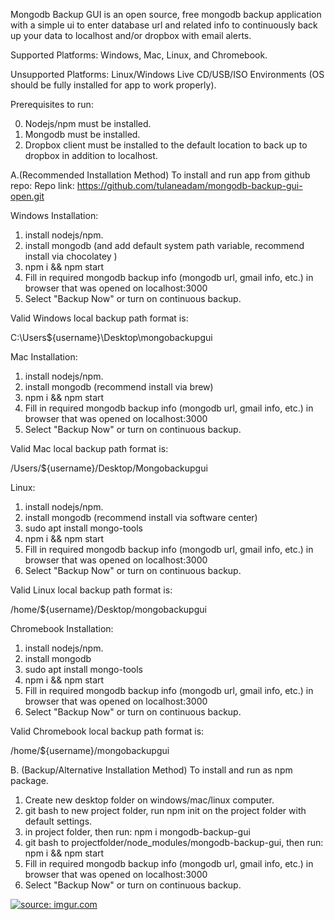 Mongodb Backup GUI is an open source, free mongodb backup application with a simple ui to enter database url and related info to continuously back up your data to localhost and/or dropbox with email alerts.

Supported Platforms: Windows, Mac, Linux, and Chromebook.

Unsupported Platforms: Linux/Windows Live CD/USB/ISO Environments (OS should be fully installed for app to work properly).

Prerequisites to run:

0. Nodejs/npm must be installed.
1. Mongodb must be installed.
2. Dropbox client must be installed to the default location to back up to dropbox in addition to localhost.

A.(Recommended Installation Method) To install and run app from github repo:
Repo link:
https://github.com/tulaneadam/mongodb-backup-gui-open.git

Windows Installation:

1. install nodejs/npm.
2. install mongodb (and add default system path variable, recommend install via chocolatey )
3. npm i && npm start
4. Fill in required mongodb backup info (mongodb url, gmail info, etc.) in browser that was opened on localhost:3000
5. Select "Backup Now" or turn on continuous backup.

Valid Windows local backup path format is:

C:\Users\${username}\Desktop\mongobackupgui

Mac Installation:

1. install nodejs/npm.
2. install mongodb (recommend install via brew)
3. npm i && npm start
4. Fill in required mongodb backup info (mongodb url, gmail info, etc.) in browser that was opened on localhost:3000
5. Select "Backup Now" or turn on continuous backup.

Valid Mac local backup path format is:

/Users/${username}/Desktop/Mongobackupgui

Linux:

1. install nodejs/npm.
2. install mongodb (recommend install via software center)
1. sudo apt install mongo-tools
2. npm i && npm start
3. Fill in required mongodb backup info (mongodb url, gmail info, etc.) in browser that was opened on localhost:3000
4. Select "Backup Now" or turn on continuous backup.

Valid Linux local backup path format is:

/home/${username}/Desktop/mongobackupgui

Chromebook Installation:

1. install nodejs/npm.
2. install mongodb 
3. sudo apt install mongo-tools
4. npm i && npm start
5. Fill in required mongodb backup info (mongodb url, gmail info, etc.) in browser that was opened on localhost:3000
6. Select "Backup Now" or turn on continuous backup.

Valid Chromebook local backup path format is:

/home/${username}/mongobackupgui

B. (Backup/Alternative Installation Method)  To install and run as npm package.

1.  Create new desktop folder on windows/mac/linux computer.
2.  git bash to new project folder, run npm init on the project folder with default settings.
3.  in project folder, then run:
npm i mongodb-backup-gui
4.  git bash to projectfolder/node_modules/mongodb-backup-gui, then run:
npm i && npm start
5.  Fill in required mongodb backup info (mongodb url, gmail info, etc.) in browser that was opened on localhost:3000
6.  Select "Backup Now" or turn on continuous backup.

<a href="https://imgur.com/AZ6Ja1a"><img src="https://i.imgur.com/AZ6Ja1a.png" title="source: imgur.com" /></a>
